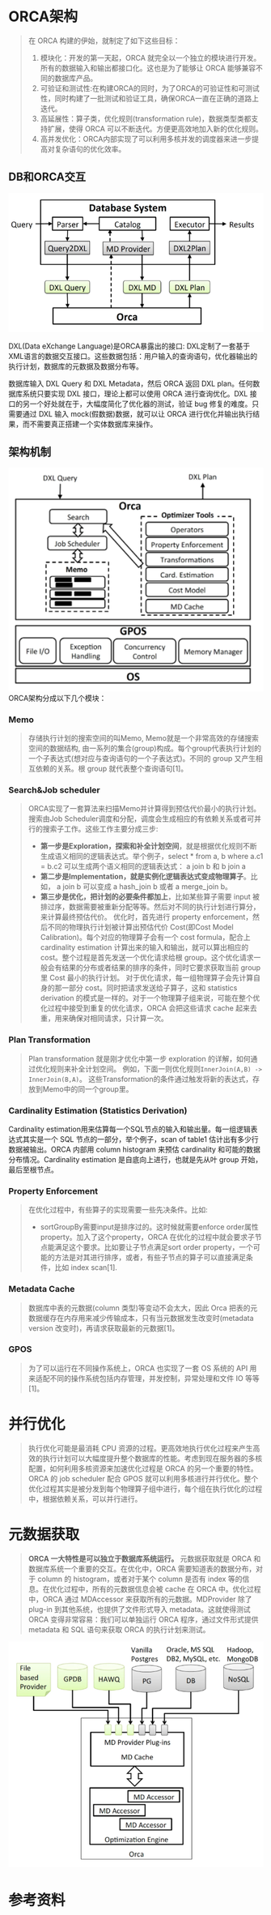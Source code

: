 # ORCA架构
> 在 ORCA 构建的伊始，就制定了如下这些目标：
> 1. 模块化：开发的第一天起，ORCA 就完全以一个独立的模块进行开发。所有的数据输入和输出都接口化。这也是为了能够让 ORCA 能够兼容不同的数据库产品。
> 2. 可验证和测试性:在构建ORCA的同时，为了ORCA的可验证性和可测试性，同时构建了一批测试和验证工具，确保ORCA一直在正确的道路上迭代。
> 3. 高延展性：算子类，优化规则(transformation rule)，数据类型类都支持扩展，使得 ORCA 可以不断迭代。方便更高效地加入新的优化规则。
> 4. 高并发优化：ORCA内部实现了可以利用多核并发的调度器来进一步提高对复杂语句的优化效率。


## DB和ORCA交互
![](./img/gp-orca-interact.png)

DXL(Data eXchange Language)是ORCA暴露出的接口: DXL定制了一套基于XML语言的数据交互接口。这些数据包括：用户输入的查询语句，优化器输出的执行计划，数据库的元数据及数据分布等。

数据库输入 DXL Query 和 DXL Metadata，然后 ORCA 返回 DXL plan。任何数据库系统只要实现 DXL 接口，理论上都可以使用 ORCA 进行查询优化。DXL 接口的另一个好处就在于，大幅度简化了优化器的测试，验证 bug 修复的难度。只需要通过 DXL 输入 mock(假数据)数据，就可以让 ORCA 进行优化并输出执行结果，而不需要真正搭建一个实体数据库来操作。

## 架构机制
![ORCA架构图](./img/pg-orca-arch.png)
ORCA架构分成以下几个模块：
### Memo
> 存储执行计划的搜索空间的叫Memo, Memo就是一个非常高效的存储搜索空间的数据结构, 由一系列的集合(group)构成。每个group代表执行计划的一个子表达式(想对应与查询语句的一个子表达式)。不同的 group 又产生相互依赖的关系。根 group 就代表整个查询语句[1]。

### Search&Job scheduler
> ORCA实现了一套算法来扫描Memo并计算得到预估代价最小的执行计划。搜索由Job Scheduler调度和分配，调度会生成相应的有依赖关系或者可并行的搜索子工作。这些工作主要分成三步:
> - **第一步是Exploration，探索和补全计划空间**，就是根据优化规则不断生成语义相同的逻辑表达式。举个例子，select * from a, b where a.c1 = b.c2 可以生成两个语义相同的逻辑表达式： a join b 和 b join a
> - **第二步是Implementation，就是实例化逻辑表达式变成物理算子**。比如， a join b 可以变成 a hash_join b 或者 a merge_join b。
> - **第三步是优化，把计划的必要条件都加上**，比如某些算子需要 input 被排过序，数据需要被重新分配等等。然后对不同的执行计划进行算分，来计算最终预估代价。
> 优化时，首先进行 property enforcement，然后不同的物理执行计划被计算出预估代价 Cost(即Cost Model Calibration)。每个对应的物理算子会有一个 cost formula，配合上 cardinality estimation 计算出来的输入和输出，就可以算出相应的 cost。整个过程是首先发送一个优化请求给根 group。这个优化请求一般会有结果的分布或者结果的排序的条件，同时它要求获取当前 group 里 Cost 最小的执行计划。
对于优化请求，每一组物理算子会先计算自身的那一部分 cost。同时把请求发送给子算子，这和 statistics derivation 的模式是一样的。对于一个物理算子组来说，可能在整个优化过程中接受到重复的优化请求，ORCA 会把这些请求 cache 起来去重，用来确保对相同请求，只计算一次。


### Plan Transformation
> Plan transformation 就是刚才优化中第一步 exploration 的详解，如何通过优化规则来补全计划空间。
> 例如，下面一则优化规则`InnerJoin(A,B) -> InnerJoin(B,A)`。
> 这些Transformation的条件通过触发将新的表达式，存放到Memo中的同一个group里。
### Cardinality Estimation (Statistics Derivation)
Cardinality estimation用来估算每一个SQL节点的输入和输出量。每一组逻辑表达式其实是一个 SQL 节点的一部分，举个例子，scan of table1 估计出有多少行数据被输出。ORCA 内部用 column histogram 来预估 cardinality 和可能的数据分布情况。Cardinality estimation 是自底向上进行，也就是先从叶 group 开始，最后至根节点。


### Property Enforcement
> 在优化过程中，有些算子的实现需要一些先决条件。比如:
> - sortGroupBy需要input是排序过的。这时候就需要enforce order属性property。加入了这个property，ORCA 在优化的过程中就会要求子节点能满足这个要求。比如要让子节点满足sort order property，一个可能的方法是对其进行排序，或者，有些子节点的算子可以直接满足条件，比如 index scan[1].

### Metadata Cache
> 数据库中表的元数据(column 类型)等变动不会太大，因此 Orca 把表的元数据缓存在内存用来减少传输成本，只有当元数据发生改变时(metadata version 改变时)，再请求获取最新的元数据[1]。

### GPOS
> 为了可以运行在不同操作系统上，ORCA 也实现了一套 OS 系统的 API 用来适配不同的操作系统包括内存管理，并发控制，异常处理和文件 IO 等等[1]。

# 并行优化
> 执行优化可能是最消耗 CPU 资源的过程。更高效地执行优化过程来产生高效的执行计划可以大幅度提升整个数据库的性能。考虑到现在服务器的多核配置，如何利用多核资源来加速优化过程是 ORCA 的另一个重要的特性。ORCA 的 job scheduler 配合 GPOS 就可以利用多核进行并行优化。整个优化过程其实是被分发到每个物理算子组中进行，每个组在执行优化的过程中，根据依赖关系，可以并行进行。


# 元数据获取
> **ORCA 一大特性是可以独立于数据库系统运行。** 元数据获取就是 ORCA 和数据库系统一个重要的交互。在优化中，ORCA 需要知道表的数据分布，对于 column 的 histogram，或者对于某个 column 是否有 index 等的信息。在优化过程中，所有的元数据信息会被 cache 在 ORCA 中。优化过程中，ORCA 通过 MDAccessor 来获取所有的元数据。MDProvider 除了 plug-in 到其他系统，也提供了文件形式导入 metadata。这就使得测试 ORCA 变得非常容易：我们可以单独运行 ORCA 程序，通过文件形式提供 metadata 和 SQL 语句来获取 ORCA 的执行计划来测试。

![ORCA与不同的数据库获取元数据信息](./img/get-md.png)

# 参考资料

